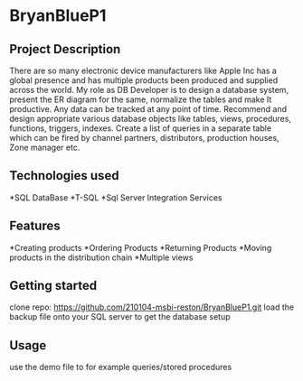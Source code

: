 # BryanBlueP1
## Project Description
There are so many electronic device manufacturers like Apple Inc has a global presence and has multiple products been produced and supplied across the world. My role as DB Developer is to design a database system, present the ER diagram for the same, normalize the tables and make It productive. Any data can be tracked at any point of time. Recommend and design appropriate various database objects like tables, views, procedures, functions, triggers, indexes. Create a list of queries in a separate table which can be fired by channel partners, distributors, production houses, Zone manager etc.
## Technologies used
*SQL DataBase
*T-SQL
*Sql Server Integration Services
## Features
*Creating products
*Ordering Products
*Returning Products
*Moving products in the distribution chain
*Multiple views
## Getting started
clone repo: https://github.com/210104-msbi-reston/BryanBlueP1.git
load the backup file onto your SQL server to get the database setup
## Usage
use the demo file to for example queries/stored procedures
